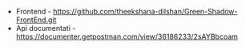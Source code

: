 * Frontend - https://github.com/theekshana-dilshan/Green-Shadow-FrontEnd.git
* Api documentati - https://documenter.getpostman.com/view/36186233/2sAYBbcoam
